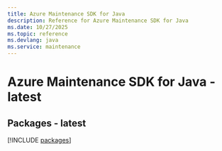 ```yaml
---
title: Azure Maintenance SDK for Java
description: Reference for Azure Maintenance SDK for Java
ms.date: 10/27/2025
ms.topic: reference
ms.devlang: java
ms.service: maintenance
---
```

# Azure Maintenance SDK for Java - latest
## Packages - latest
[!INCLUDE [packages](maintenance-index.md)]